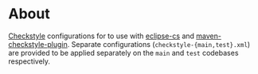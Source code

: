 # About

[Checkstyle][1] configurations for to use with [eclipse-cs][2]
and [maven-checkstyle-plugin][3]. Separate configurations
(`checkstyle-{main,test}.xml`) are provided to be applied
separately on the `main` and `test` codebases respectively.

[1]: http://checkstyle.sourceforge.net/
[2]: http://eclipse-cs.sourceforge.net/
[3]: http://maven.apache.org/plugins/maven-checkstyle-plugin/
